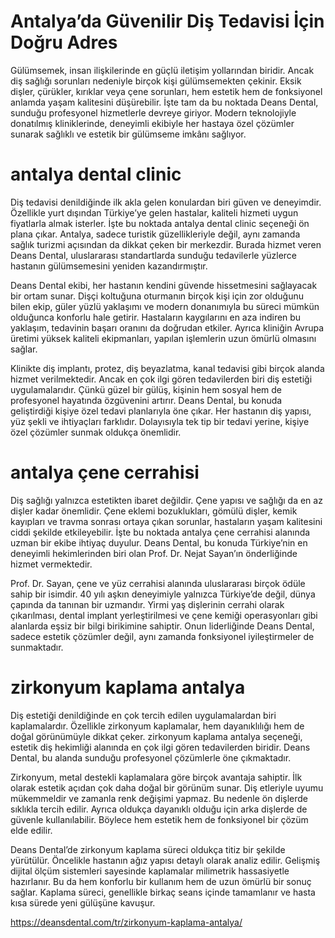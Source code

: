 # Antalya’da Güvenilir Diş Tedavisi İçin Doğru Adres
Gülümsemek, insan ilişkilerinde en güçlü iletişim yollarından biridir. Ancak diş sağlığı sorunları nedeniyle birçok kişi gülümsemekten çekinir. Eksik dişler, çürükler, kırıklar veya çene sorunları, hem estetik hem de fonksiyonel anlamda yaşam kalitesini düşürebilir. İşte tam da bu noktada Deans Dental, sunduğu profesyonel hizmetlerle devreye giriyor. Modern teknolojiyle donatılmış kliniklerinde, deneyimli ekibiyle her hastaya özel çözümler sunarak sağlıklı ve estetik bir gülümseme imkânı sağlıyor.

# antalya dental clinic

Diş tedavisi denildiğinde ilk akla gelen konulardan biri güven ve deneyimdir. Özellikle yurt dışından Türkiye’ye gelen hastalar, kaliteli hizmeti uygun fiyatlarla almak isterler. İşte bu noktada antalya dental clinic seçeneği ön plana çıkar. Antalya, sadece turistik güzellikleriyle değil, aynı zamanda sağlık turizmi açısından da dikkat çeken bir merkezdir. Burada hizmet veren Deans Dental, uluslararası standartlarda sunduğu tedavilerle yüzlerce hastanın gülümsemesini yeniden kazandırmıştır.

Deans Dental ekibi, her hastanın kendini güvende hissetmesini sağlayacak bir ortam sunar. Dişçi koltuğuna oturmanın birçok kişi için zor olduğunu bilen ekip, güler yüzlü yaklaşımı ve modern donanımıyla bu süreci mümkün olduğunca konforlu hale getirir. Hastaların kaygılarını en aza indiren bu yaklaşım, tedavinin başarı oranını da doğrudan etkiler. Ayrıca kliniğin Avrupa üretimi yüksek kaliteli ekipmanları, yapılan işlemlerin uzun ömürlü olmasını sağlar.

Klinikte diş implantı, protez, diş beyazlatma, kanal tedavisi gibi birçok alanda hizmet verilmektedir. Ancak en çok ilgi gören tedavilerden biri diş estetiği uygulamalarıdır. Çünkü güzel bir gülüş, kişinin hem sosyal hem de profesyonel hayatında özgüvenini artırır. Deans Dental, bu konuda geliştirdiği kişiye özel tedavi planlarıyla öne çıkar. Her hastanın diş yapısı, yüz şekli ve ihtiyaçları farklıdır. Dolayısıyla tek tip bir tedavi yerine, kişiye özel çözümler sunmak oldukça önemlidir.

# antalya çene cerrahisi
Diş sağlığı yalnızca estetikten ibaret değildir. Çene yapısı ve sağlığı da en az dişler kadar önemlidir. Çene eklemi bozuklukları, gömülü dişler, kemik kayıpları ve travma sonrası ortaya çıkan sorunlar, hastaların yaşam kalitesini ciddi şekilde etkileyebilir. İşte bu noktada antalya çene cerrahisi alanında uzman bir ekibe ihtiyaç duyulur. Deans Dental, bu konuda Türkiye’nin en deneyimli hekimlerinden biri olan Prof. Dr. Nejat Sayan’ın önderliğinde hizmet vermektedir.

Prof. Dr. Sayan, çene ve yüz cerrahisi alanında uluslararası birçok ödüle sahip bir isimdir. 40 yılı aşkın deneyimiyle yalnızca Türkiye’de değil, dünya çapında da tanınan bir uzmandır. Yirmi yaş dişlerinin cerrahi olarak çıkarılması, dental implant yerleştirilmesi ve çene kemiği operasyonları gibi alanlarda eşsiz bir bilgi birikimine sahiptir. Onun liderliğinde Deans Dental, sadece estetik çözümler değil, aynı zamanda fonksiyonel iyileştirmeler de sunmaktadır.

# zirkonyum kaplama antalya
Diş estetiği denildiğinde en çok tercih edilen uygulamalardan biri kaplamalardır. Özellikle zirkonyum kaplamalar, hem dayanıklılığı hem de doğal görünümüyle dikkat çeker. zirkonyum kaplama antalya seçeneği, estetik diş hekimliği alanında en çok ilgi gören tedavilerden biridir. Deans Dental, bu alanda sunduğu profesyonel çözümlerle öne çıkmaktadır.

Zirkonyum, metal destekli kaplamalara göre birçok avantaja sahiptir. İlk olarak estetik açıdan çok daha doğal bir görünüm sunar. Diş etleriyle uyumu mükemmeldir ve zamanla renk değişimi yapmaz. Bu nedenle ön dişlerde sıklıkla tercih edilir. Ayrıca oldukça dayanıklı olduğu için arka dişlerde de güvenle kullanılabilir. Böylece hem estetik hem de fonksiyonel bir çözüm elde edilir.

Deans Dental’de zirkonyum kaplama süreci oldukça titiz bir şekilde yürütülür. Öncelikle hastanın ağız yapısı detaylı olarak analiz edilir. Gelişmiş dijital ölçüm sistemleri sayesinde kaplamalar milimetrik hassasiyetle hazırlanır. Bu da hem konforlu bir kullanım hem de uzun ömürlü bir sonuç sağlar. Kaplama süreci, genellikle birkaç seans içinde tamamlanır ve hasta kısa sürede yeni gülüşüne kavuşur.

https://deansdental.com/tr/zirkonyum-kaplama-antalya/
